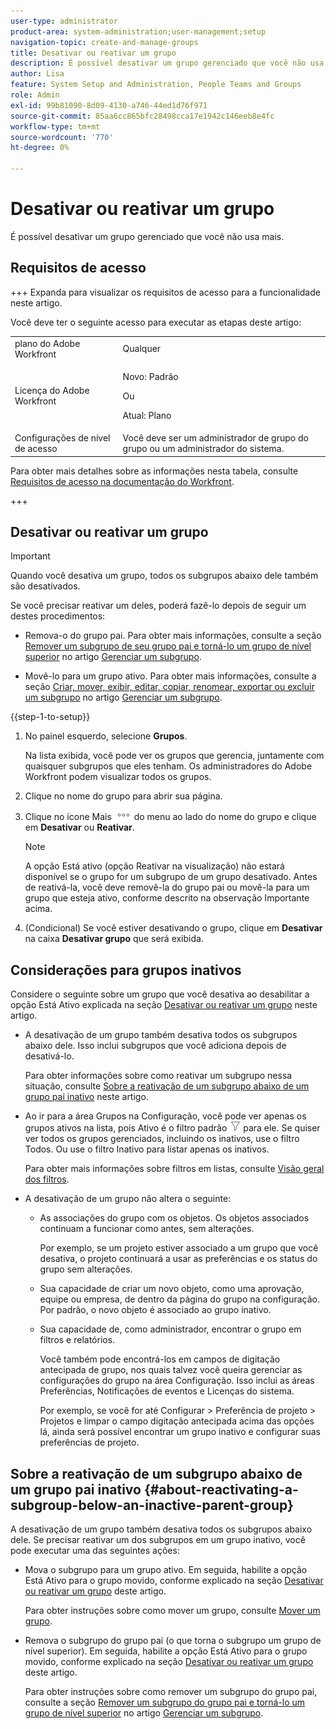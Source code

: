 ```yaml
---
user-type: administrator
product-area: system-administration;user-management;setup
navigation-topic: create-and-manage-groups
title: Desativar ou reativar um grupo
description: É possível desativar um grupo gerenciado que você não usa mais.
author: Lisa
feature: System Setup and Administration, People Teams and Groups
role: Admin
exl-id: 99b81090-8d09-4130-a746-44ed1d76f971
source-git-commit: 85aa6cc865bfc28498cca17e1942c146eeb8e4fc
workflow-type: tm+mt
source-wordcount: '770'
ht-degree: 0%

---
```


# Desativar ou reativar um grupo

<!--
If Callisto adds the <b>Is active</b> checkbox to the Details page for groups you view, add that info to Manage groups/Create and manage groups/manage-a-group and to Manage groups/Create and manage groups/view-and-manage-a-groups-details
-->

É possível desativar um grupo gerenciado que você não usa mais.

## Requisitos de acesso

+++ Expanda para visualizar os requisitos de acesso para a funcionalidade neste artigo.

Você deve ter o seguinte acesso para executar as etapas deste artigo:

<table style="table-layout:auto"> 
 <col> 
 <col> 
 <tbody> 
  <tr> 
   <td role="rowheader">plano do Adobe Workfront</td> 
   <td>Qualquer</td> 
  </tr> 
  <tr> 
  <tr> 
   <td role="rowheader">Licença do Adobe Workfront</td> 
   <td><p>Novo: Padrão</p>
       <p>Ou</p>
       <p>Atual: Plano</p></td>
  </tr> 
  </tr> 
  <tr> 
   <td role="rowheader">Configurações de nível de acesso</td> 
   <td>Você deve ser um administrador de grupo do grupo ou um administrador do sistema.</td>
  </tr> 
 </tbody> 
</table>

Para obter mais detalhes sobre as informações nesta tabela, consulte [Requisitos de acesso na documentação do Workfront](/help/quicksilver/administration-and-setup/add-users/access-levels-and-object-permissions/access-level-requirements-in-documentation.md).

+++

## Desativar ou reativar um grupo

>[!IMPORTANT]
>
>Quando você desativa um grupo, todos os subgrupos abaixo dele também são desativados.
>
>Se você precisar reativar um deles, poderá fazê-lo depois de seguir um destes procedimentos:
>
>* Remova-o do grupo pai. Para obter mais informações, consulte a seção [Remover um subgrupo de seu grupo pai e torná-lo um grupo de nível superior](../../../administration-and-setup/manage-groups/create-and-manage-subgroups/manage-subgroups.md#make) no artigo [Gerenciar um subgrupo](../../../administration-and-setup/manage-groups/create-and-manage-subgroups/manage-subgroups.md).
>
>* Movê-lo para um grupo ativo. Para obter mais informações, consulte a seção [Criar, mover, exibir, editar, copiar, renomear, exportar ou excluir um subgrupo](../../../administration-and-setup/manage-groups/create-and-manage-subgroups/manage-subgroups.md#create) no artigo [Gerenciar um subgrupo](../../../administration-and-setup/manage-groups/create-and-manage-subgroups/manage-subgroups.md).

{{step-1-to-setup}}

1. No painel esquerdo, selecione **Grupos**.

   Na lista exibida, você pode ver os grupos que gerencia, juntamente com quaisquer subgrupos que eles tenham. Os administradores do Adobe Workfront podem visualizar todos os grupos.

1. Clique no nome do grupo para abrir sua página.

1. Clique no ícone Mais ![Mais](assets/more-icon.png) do menu ao lado do nome do grupo e clique em **Desativar** ou **Reativar**.

   >[!NOTE]
   >
   >A opção Está ativo (opção Reativar na visualização) não estará disponível se o grupo for um subgrupo de um grupo desativado. Antes de reativá-la, você deve removê-la do grupo pai ou movê-la para um grupo que esteja ativo, conforme descrito na observação Importante acima.

1. (Condicional) Se você estiver desativando o grupo, clique em **Desativar** na caixa **Desativar grupo** que será exibida.

## Considerações para grupos inativos

Considere o seguinte sobre um grupo que você desativa ao desabilitar a opção Está Ativo explicada na seção [Desativar ou reativar um grupo](#View) neste artigo.

* A desativação de um grupo também desativa todos os subgrupos abaixo dele. Isso inclui subgrupos que você adiciona depois de desativá-lo.

  Para obter informações sobre como reativar um subgrupo nessa situação, consulte [Sobre a reativação de um subgrupo abaixo de um grupo pai inativo](#about-reactivating-a-subgroup-below-an-inactive-parent-group) neste artigo.

* Ao ir para a área Grupos na Configuração, você pode ver apenas os grupos ativos na lista, pois Ativo é o filtro padrão ![Ícone de filtro](assets/filter-nwepng.png) para ele. Se quiser ver todos os grupos gerenciados, incluindo os inativos, use o filtro Todos. Ou use o filtro Inativo para listar apenas os inativos.

  Para obter mais informações sobre filtros em listas, consulte [Visão geral dos filtros](../../../reports-and-dashboards/reports/reporting-elements/filters-overview.md).

* A desativação de um grupo não altera o seguinte:

   * As associações do grupo com os objetos. Os objetos associados continuam a funcionar como antes, sem alterações.

     Por exemplo, se um projeto estiver associado a um grupo que você desativa, o projeto continuará a usar as preferências e os status do grupo sem alterações.

   * Sua capacidade de criar um novo objeto, como uma aprovação, equipe ou empresa, de dentro da página do grupo na configuração. Por padrão, o novo objeto é associado ao grupo inativo.
   * Sua capacidade de, como administrador, encontrar o grupo em filtros e relatórios.

     Você também pode encontrá-los em campos de digitação antecipada de grupo, nos quais talvez você queira gerenciar as configurações do grupo na área Configuração. Isso inclui as áreas Preferências, Notificações de eventos e Licenças do sistema.

     Por exemplo, se você for até Configurar > Preferência de projeto > Projetos e limpar o campo digitação antecipada acima das opções lá, ainda será possível encontrar um grupo inativo e configurar suas preferências de projeto.

## Sobre a reativação de um subgrupo abaixo de um grupo pai inativo {#about-reactivating-a-subgroup-below-an-inactive-parent-group}

A desativação de um grupo também desativa todos os subgrupos abaixo dele. Se precisar reativar um dos subgrupos em um grupo inativo, você pode executar uma das seguintes ações:

* Mova o subgrupo para um grupo ativo. Em seguida, habilite a opção Está Ativo para o grupo movido, conforme explicado na seção [Desativar ou reativar um grupo](#View) deste artigo.

  Para obter instruções sobre como mover um grupo, consulte [Mover um grupo](../../../administration-and-setup/manage-groups/create-and-manage-groups/move-a-group.md).

* Remova o subgrupo do grupo pai (o que torna o subgrupo um grupo de nível superior). Em seguida, habilite a opção Está Ativo para o grupo movido, conforme explicado na seção [Desativar ou reativar um grupo](#View) deste artigo.

  Para obter instruções sobre como remover um subgrupo do grupo pai, consulte a seção [Remover um subgrupo do grupo pai e torná-lo um grupo de nível superior](../../../administration-and-setup/manage-groups/create-and-manage-subgroups/manage-subgroups.md#make) no artigo [Gerenciar um subgrupo](../../../administration-and-setup/manage-groups/create-and-manage-subgroups/manage-subgroups.md).
